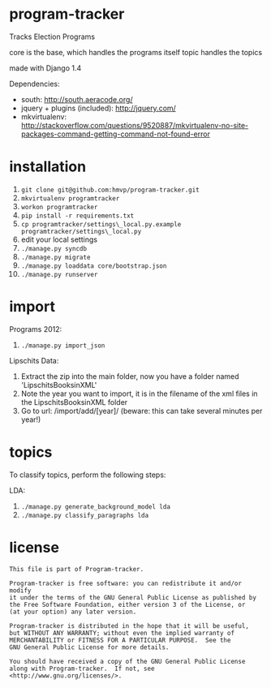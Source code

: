 program-tracker
===============

Tracks Election Programs


core is the base, which handles the programs itself
topic handles the topics

made with Django 1.4

Dependencies:

- south: http://south.aeracode.org/
- jquery + plugins (included): http://jquery.com/
- mkvirtualenv: http://stackoverflow.com/questions/9520887/mkvirtualenv-no-site-packages-command-getting-command-not-found-error

installation
============

  1. `git clone git@github.com:hmvp/program-tracker.git`
  2. `mkvirtualenv programtracker`
  3. `workon programtracker`
  4. `pip install -r requirements.txt`
  5. `cp programtracker/settings\_local.py.example programtracker/settings\_local.py`
  6. edit your local settings
  7. `./manage.py syncdb`
  8. `./manage.py migrate`
  9. `./manage.py loaddata core/bootstrap.json`
  10. `./manage.py runserver`

import
======

Programs 2012:

1. `./manage.py import_json`

Lipschits Data:

1.  Extract the zip into the main folder, now you have a folder named 'LipschitsBooksinXML'
2.  Note the year you want to import, it is in the filename of the xml files in the LipschitsBooksinXML folder
3.  Go to url: /import/add/[year]/  (beware: this can take several minutes per year!)

topics
======

To classify topics, perform the following steps:

LDA:

1. `./manage.py generate_background_model lda`
2. `./manage.py classify_paragraphs lda`

license
=======
	This file is part of Program-tracker.

    Program-tracker is free software: you can redistribute it and/or modify
    it under the terms of the GNU General Public License as published by
    the Free Software Foundation, either version 3 of the License, or
    (at your option) any later version.

    Program-tracker is distributed in the hope that it will be useful,
    but WITHOUT ANY WARRANTY; without even the implied warranty of
    MERCHANTABILITY or FITNESS FOR A PARTICULAR PURPOSE.  See the
    GNU General Public License for more details.

    You should have received a copy of the GNU General Public License
    along with Program-tracker.  If not, see <http://www.gnu.org/licenses/>.